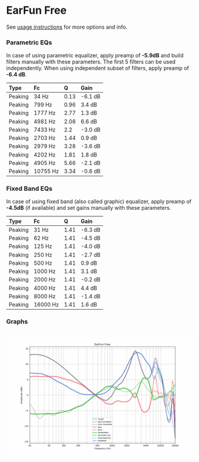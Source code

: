 # EarFun Free
See [usage instructions](https://github.com/jaakkopasanen/AutoEq#usage) for more options and info.

### Parametric EQs
In case of using parametric equalizer, apply preamp of **-5.9dB** and build filters manually
with these parameters. The first 5 filters can be used independently.
When using independent subset of filters, apply preamp of **-6.4 dB**.

| Type    | Fc       |    Q | Gain    |
|:--------|:---------|:-----|:--------|
| Peaking | 34 Hz    | 0.13 | -6.1 dB |
| Peaking | 799 Hz   | 0.96 | 3.4 dB  |
| Peaking | 1777 Hz  | 2.77 | 1.3 dB  |
| Peaking | 4981 Hz  | 2.08 | 6.6 dB  |
| Peaking | 7433 Hz  | 2.2  | -3.0 dB |
| Peaking | 2703 Hz  | 1.44 | 0.9 dB  |
| Peaking | 2979 Hz  | 3.28 | -3.6 dB |
| Peaking | 4202 Hz  | 1.81 | 1.8 dB  |
| Peaking | 4905 Hz  | 5.66 | -2.1 dB |
| Peaking | 10755 Hz | 3.34 | -0.6 dB |

### Fixed Band EQs
In case of using fixed band (also called graphic) equalizer, apply preamp of **-4.5dB**
(if available) and set gains manually with these parameters.

| Type    | Fc       |    Q | Gain    |
|:--------|:---------|:-----|:--------|
| Peaking | 31 Hz    | 1.41 | -6.3 dB |
| Peaking | 62 Hz    | 1.41 | -4.5 dB |
| Peaking | 125 Hz   | 1.41 | -4.0 dB |
| Peaking | 250 Hz   | 1.41 | -2.7 dB |
| Peaking | 500 Hz   | 1.41 | 0.9 dB  |
| Peaking | 1000 Hz  | 1.41 | 3.1 dB  |
| Peaking | 2000 Hz  | 1.41 | -0.2 dB |
| Peaking | 4000 Hz  | 1.41 | 4.4 dB  |
| Peaking | 8000 Hz  | 1.41 | -1.4 dB |
| Peaking | 16000 Hz | 1.41 | 1.6 dB  |

### Graphs
![](./EarFun%20Free.png)